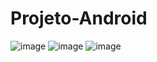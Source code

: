 # Projeto-Android
![image](https://user-images.githubusercontent.com/81448095/227059425-7305760a-644c-4f35-802b-d3c6ee960d33.png)
![image](https://user-images.githubusercontent.com/81448095/227059463-6d7de19b-6c4f-4f6e-adea-b5b7881e0312.png)
![image](https://user-images.githubusercontent.com/81448095/227059501-a4dc4236-9e7c-4df9-9b33-ecffeebebb2f.png)
